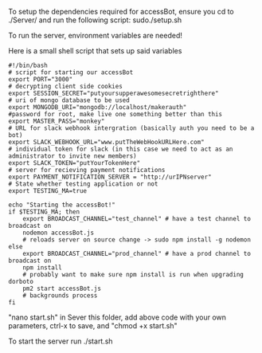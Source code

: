 To setup the dependencies required for accessBot, ensure you cd to ./Server/ and run the following script:
sudo./setup.sh

To run the server, environment variables are needed!

Here is a small shell script that sets up said variables

    #!/bin/bash
    # script for starting our accessBot
    export PORT="3000"
    # decrypting client side cookies
    export SESSION_SECRET="putyoursupperawesomesecretrighthere"
    # uri of mongo database to be used
    export MONGODB_URI="mongodb://localhost/makerauth"
    #password for root, make live one something better than this
    export MASTER_PASS="monkey"
    # URL for slack webhook intergration (basically auth you need to be a bot)
    export SLACK_WEBHOOK_URL="www.putTheWebHookURLHere.com"
    # individual token for slack (in this case we need to act as an administrator to invite new members)
    export SLACK_TOKEN="putYourTokenHere"
    # server for recieving payment notifications
    export PAYMENT_NOTIFICATION_SERVER = "http://urIPNserver"
    # State whether testing application or not
    export TESTING_MA=true

    echo "Starting the accessBot!"
    if $TESTING_MA; then
        export BROADCAST_CHANNEL="test_channel" # have a test channel to broadcast on
        nodemon accessBot.js
        # reloads server on source change -> sudo npm install -g nodemon
    else
        export BROADCAST_CHANNEL="prod_channel" # have a prod channel to broadcast on
        npm install
        # probably want to make sure npm install is run when upgrading dorboto
        pm2 start accessBot.js
        # backgrounds process
    fi

"nano start.sh" in Sever this folder, add above code with your own parameters, ctrl-x to save, and "chmod +x start.sh"

To start the server run ./start.sh
